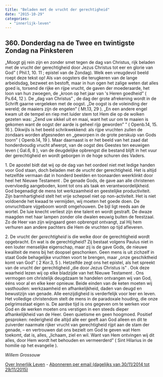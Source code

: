 ```yaml
---
title: "Beladen met de vrucht der gerechtigheid"
date: "2015-10-29"
categories: 
  - "innerlijk-leven"
---
```


## 360\. Donderdag na de Twee en twintigste Zondag na Pinksteren

„Moogt gij rein zijn en zonder smet tegen de dag van Christus, rijk beladen met de vrucht der gerechtigheid door Jezus Christus tot eer en glorie van God” ( Phil.1, 10. 11 ; epistel van de Zondag). Welk een vreugdevol beeld roept deze tekst op! Als van oogsters die terugkeren van de lange arbeidsdag, bezweet en bestoft, maar in hun ogen het zalige weten dat alles goed is, torsend de rijke en rijpe vrucht, de gaven der moederaarde, het loon van hun zwoegen, de „kroon op het jaar van 's Heren goedheid” ( Ps.64, 12 ). De „dag van Christus” , de dag der grote afrekening wordt in de Schrift gaarne vergeleken met de oogst. „De oogst is de voleinding der wereld; de maaiers zijn de engelen” ( Mt.13, 29 ). „En een andere engel kwam uit de tempel en riep met luider stem tot Hem die op de wolken gezeten was: „Zend uw sikkel uit en maai, want het uur om te maaien is gekomen want de oogst der aarde is geheel rijp geworden” ” ( Openb.14, 15. 16 ). Dikwijls is het beeld schrikwekkend: als rijpe vruchten zullen de zondaars worden afgesneden en „geworpen in de grote perskuip van Gods toorn” ( Openb.14, 19 ). Maar daarnaast is er het beeld van het zaad dat honderdvoudig vrucht afwerpt, van de oogst des Geestes ten eeuwigen leven ( Gal.6, 8 ), van de deugdelijke opbrengst die bestand blijft in het vuur der gerechtigheid en wordt geborgen in de hoge schuren des Vaders.

1\. De apostel bidt dat wij op de dag van het oordeel niet met ledige handen voor God staan, doch beladen met de _vrucht_ der gerechtigheid. Het is altijd hetzelfde vermaan dat in honderd beelden en toonaarden weerklinkt door heel het Nieuwe Testament . De genade Gods, de gave aan alle christenen overvloedig aangeboden, komt tot ons als taak en verantwoordelijkheid. God begenadigt de mens tot werkzaamheid en geestelijke productiviteit. Zijn barmhartigheid stelt het vrije schepsel niet op non-activiteit. Het is niet voldoende het kwaad te vermijden, wij moeten het goede doen. De onvruchtbare vijgeboom wordt omgehouwen. De bijl ligt reeds aan de wortel. De luie knecht verliest zijn éne talent en wordt gestraft. De dwaze maagden met haar lampen zonder olie dwalen eeuwig buiten de feestzaal. Zo de Heer van zijn wijngaard geen opbrengst ontvangt, zal Hij hem verhuren aan andere pachters die Hem de vruchten op tijd afleveren.

2\. De vrucht der _gerechtigheid_ is die welke door de gerechtigheid wordt opgebracht. En wat is de gerechtigheid? Zij bestaat volgens Paulus niet in een louter menselijke eigenschap, maar zij is de gave Gods, de nieuwe kwaliteit de mens bij het doopsel geschonken. Geen mens is uit zichzelf in staat Gode behagelijke vruchten voort te brengen, maar „onze geschiktheid komt van God” ( 2 Kor.3, 5 ). Hetzelfde zegt ons het epistel, als het spreekt van de vrucht der gerechtigheid „die door Jezus Christus is” . Ook deze waarheid lezen wij op elke bladzijde van het Nieuwe Testament . Ons vermogen om christelijk deugdzaam te handelen ontvangen wij van God, ééns voor al en elke keer opnieuw. Beide einden van de keten moeten wij vasthouden: werkzaamheid en afhankelijkheid, daden van deugd en bewustzijn van genade. Alle eenzijdigheid is verderfelijk voor leer en leven. Het volledige christendom stelt de mens in de paradoxale houding, die onze pelgrimsstaat eigen is. De aardse tijd is ons gegeven om te werken voor God en de werken moeten ons verstigen in een steeds dieper afhankelijkheid van de Heer. Geen quietisme en geen hoogmoed. Positief gesproken: nederigheid die altijd alle eer geeft aan God alleen en dit te zuiverder naarmate rijker vrucht van gerechtigheid rijpt aan de stam der genade, – en vertrouwen dat ons bezielt om God te geven wat Hem toekomt, dat is, alles, „lichaam, ziel en wil. Want van Hem ontvingen wij dit alles, door Hem wordt het behouden en vermeerderd” ( Sint Hilarius in de homilie op het evangelie ).

_Willem Grossouw_

[Over Innerlijk Leven](http://www.gelovenleren.net/2014/11/27/een-jaar-lang-innerlijk-leven-op-geloven-leren/) - [Abonneren per email (dagelijks van 30/11/2014 tot 29/11/2015)](http://eepurl.com/9P3DT)
